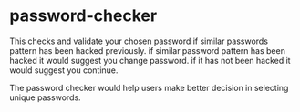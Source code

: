 # password-checker
This checks and validate your chosen password if similar passwords  pattern has been hacked previously.
if similar password pattern has been hacked it would suggest you change password. if it has not been hacked it would suggest you continue.

The password checker would help users make better decision in selecting unique passwords.
